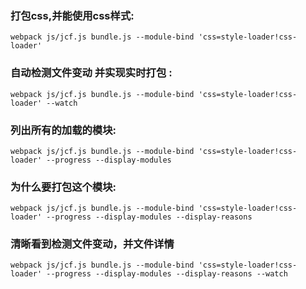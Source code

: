 ### 打包css,并能使用css样式:

	webpack js/jcf.js bundle.js --module-bind 'css=style-loader!css-loader'

### 自动检测文件变动  并实现实时打包 :
	
	webpack js/jcf.js bundle.js --module-bind 'css=style-loader!css-loader' --watch

### 列出所有的加载的模块:

	webpack js/jcf.js bundle.js --module-bind 'css=style-loader!css-loader' --progress --display-modules
	
### 为什么要打包这个模块:

	webpack js/jcf.js bundle.js --module-bind 'css=style-loader!css-loader' --progress --display-modules --display-reasons
	
### 清晰看到检测文件变动，并文件详情

	webpack js/jcf.js bundle.js --module-bind 'css=style-loader!css-loader' --progress --display-modules --display-reasons --watch



